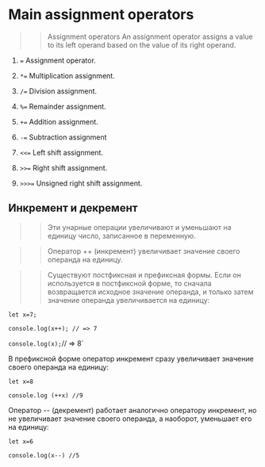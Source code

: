# Main assignment operators

>>Assignment operators
An assignment operator assigns a value to its left operand based on the value of its right operand.

1. `=` Assignment operator.

2. `*=` Multiplication assignment.

3. `/=` Division assignment.

4. `%=` Remainder assignment.

5. `+=` Addition assignment.

6. `-=` Subtraction assignment

7. `<<=` Left shift assignment.

8. `>>=` Right shift assignment.

9. `>>>=` Unsigned right shift assignment.


## **Инкремент и декремент**
>> Эти унарные операции увеличивают и уменьшают на единицу число, записанное в переменную. 

>>Оператор ++ (инкремент) увеличивает значение своего операнда на единицу. 

>>Существуют постфиксная и префиксная формы. 
>>Если он используется в постфиксной форме, то сначала возвращается исходное значение операнда, и только затем значение операнда увеличивается на единицу:

`let x=7;`


`console.log(x++); // => 7`

`console.log(x);`// => 8`

В префиксной форме оператор инкремент сразу увеличивает значение своего операнда на единицу:

`let x=8`

`console.log (++x) //9`

Оператор -- (декремент) работает аналогично оператору инкремент, но не увеличивает значение своего операнда, а наоборот, уменьшает его на единицу:

`let x=6`

`console.log(x--) //5` 

